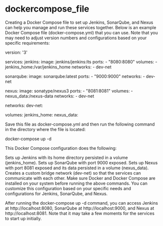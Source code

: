 # dockercompose_file
Creating a Docker Compose file to set up Jenkins, SonarQube, and Nexus can help you manage and run these services together.
Below is an example Docker Compose file (docker-compose.yml) that you can use. Note that you may need to adjust version numbers and configurations based on your specific requirements:

version: '3'

services:
  jenkins:
    image: jenkins/jenkins:lts
    ports:
      - "8080:8080"
    volumes:
      - jenkins_home:/var/jenkins_home
    networks:
      - dev-net

  sonarqube:
    image: sonarqube:latest
    ports:
      - "9000:9000"
    networks:
      - dev-net

  nexus:
    image: sonatype/nexus3
    ports:
      - "8081:8081"
    volumes:
      - nexus_data:/nexus-data
    networks:
      - dev-net

networks:
  dev-net:

volumes:
  jenkins_home:
  nexus_data:
  
Save this file as docker-compose.yml and then run the following command in the directory where the file is located:

docker-compose up -d

This Docker Compose configuration does the following:

Sets up Jenkins with its home directory persisted in a volume (jenkins_home).
Sets up SonarQube with port 9000 exposed.
Sets up Nexus with port 8081 exposed and its data persisted in a volume (nexus_data).
Creates a custom bridge network (dev-net) so that the services can communicate with each other.
Make sure Docker and Docker Compose are installed on your system before running the above commands. You can customize this configuration based on your specific needs and configurations for Jenkins, SonarQube, and Nexus.

After running the docker-compose up -d command, you can access Jenkins at http://localhost:8080, SonarQube at http://localhost:9000, and Nexus at http://localhost:8081. Note that it may take a few moments for the services to start up initially.
